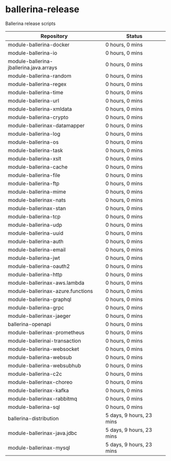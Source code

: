 # ballerina-release
Ballerina release scripts

<table class="tg">
<thead>
  <tr>
    <th class="tg-dbtv">Repository</th>
    <th class="tg-dbtv">Status</th>
  </tr>
</thead>
<tbody>
  <tr>
    <td class="tg-0pky">module-ballerina-docker</td>
    <td class="tg-2fdn">0 hours, 0 mins</td>
  </tr>
  <tr>
    <td class="tg-0pky">module-ballerina-io</td>
    <td class="tg-2fdn">0 hours, 0 mins</td>
  </tr>
  <tr>
    <td class="tg-0pky">module-ballerina-jballerina.java.arrays</td>
    <td class="tg-2fdn">0 hours, 0 mins</td>
  </tr>
  <tr>
    <td class="tg-0pky">module-ballerina-random</td>
    <td class="tg-2fdn">0 hours, 0 mins</td>
  </tr>
  <tr>
    <td class="tg-0pky">module-ballerina-regex</td>
    <td class="tg-2fdn">0 hours, 0 mins</td>
  </tr>
  <tr>
    <td class="tg-0pky">module-ballerina-time</td>
    <td class="tg-2fdn">0 hours, 0 mins</td>
  </tr>
  <tr>
    <td class="tg-0pky">module-ballerina-url</td>
    <td class="tg-2fdn">0 hours, 0 mins</td>
  </tr>
  <tr>
    <td class="tg-0pky">module-ballerina-xmldata</td>
    <td class="tg-2fdn">0 hours, 0 mins</td>
  </tr>
  <tr>
    <td class="tg-0pky">module-ballerina-crypto</td>
    <td class="tg-2fdn">0 hours, 0 mins</td>
  </tr>
  <tr>
    <td class="tg-0pky">module-ballerinax-datamapper</td>
    <td class="tg-2fdn">0 hours, 0 mins</td>
  </tr>
  <tr>
    <td class="tg-0pky">module-ballerina-log</td>
    <td class="tg-2fdn">0 hours, 0 mins</td>
  </tr>
  <tr>
    <td class="tg-0pky">module-ballerina-os</td>
    <td class="tg-2fdn">0 hours, 0 mins</td>
  </tr>
  <tr>
    <td class="tg-0pky">module-ballerina-task</td>
    <td class="tg-2fdn">0 hours, 0 mins</td>
  </tr>
  <tr>
    <td class="tg-0pky">module-ballerina-xslt</td>
    <td class="tg-2fdn">0 hours, 0 mins</td>
  </tr>
  <tr>
    <td class="tg-0pky">module-ballerina-cache</td>
    <td class="tg-2fdn">0 hours, 0 mins</td>
  </tr>
  <tr>
    <td class="tg-0pky">module-ballerina-file</td>
    <td class="tg-2fdn">0 hours, 0 mins</td>
  </tr>
  <tr>
    <td class="tg-0pky">module-ballerina-ftp</td>
    <td class="tg-2fdn">0 hours, 0 mins</td>
  </tr>
  <tr>
    <td class="tg-0pky">module-ballerina-mime</td>
    <td class="tg-2fdn">0 hours, 0 mins</td>
  </tr>
  <tr>
    <td class="tg-0pky">module-ballerinax-nats</td>
    <td class="tg-2fdn">0 hours, 0 mins</td>
  </tr>
  <tr>
    <td class="tg-0pky">module-ballerinax-stan</td>
    <td class="tg-2fdn">0 hours, 0 mins</td>
  </tr>
  <tr>
    <td class="tg-0pky">module-ballerina-tcp</td>
    <td class="tg-2fdn">0 hours, 0 mins</td>
  </tr>
  <tr>
    <td class="tg-0pky">module-ballerina-udp</td>
    <td class="tg-2fdn">0 hours, 0 mins</td>
  </tr>
  <tr>
    <td class="tg-0pky">module-ballerina-uuid</td>
    <td class="tg-2fdn">0 hours, 0 mins</td>
  </tr>
  <tr>
    <td class="tg-0pky">module-ballerina-auth</td>
    <td class="tg-2fdn">0 hours, 0 mins</td>
  </tr>
  <tr>
    <td class="tg-0pky">module-ballerina-email</td>
    <td class="tg-2fdn">0 hours, 0 mins</td>
  </tr>
  <tr>
    <td class="tg-0pky">module-ballerina-jwt</td>
    <td class="tg-2fdn">0 hours, 0 mins</td>
  </tr>
  <tr>
    <td class="tg-0pky">module-ballerina-oauth2</td>
    <td class="tg-2fdn">0 hours, 0 mins</td>
  </tr>
  <tr>
    <td class="tg-0pky">module-ballerina-http</td>
    <td class="tg-2fdn">0 hours, 0 mins</td>
  </tr>
  <tr>
    <td class="tg-0pky">module-ballerinax-aws.lambda</td>
    <td class="tg-2fdn">0 hours, 0 mins</td>
  </tr>
  <tr>
    <td class="tg-0pky">module-ballerinax-azure.functions</td>
    <td class="tg-2fdn">0 hours, 0 mins</td>
  </tr>
  <tr>
    <td class="tg-0pky">module-ballerina-graphql</td>
    <td class="tg-2fdn">0 hours, 0 mins</td>
  </tr>
  <tr>
    <td class="tg-0pky">module-ballerina-grpc</td>
    <td class="tg-2fdn">0 hours, 0 mins</td>
  </tr>
  <tr>
    <td class="tg-0pky">module-ballerinax-jaeger</td>
    <td class="tg-2fdn">0 hours, 0 mins</td>
  </tr>
  <tr>
    <td class="tg-0pky">ballerina-openapi</td>
    <td class="tg-2fdn">0 hours, 0 mins</td>
  </tr>
  <tr>
    <td class="tg-0pky">module-ballerinax-prometheus</td>
    <td class="tg-2fdn">0 hours, 0 mins</td>
  </tr>
  <tr>
    <td class="tg-0pky">module-ballerinai-transaction</td>
    <td class="tg-2fdn">0 hours, 0 mins</td>
  </tr>
  <tr>
    <td class="tg-0pky">module-ballerina-websocket</td>
    <td class="tg-2fdn">0 hours, 0 mins</td>
  </tr>
  <tr>
    <td class="tg-0pky">module-ballerina-websub</td>
    <td class="tg-2fdn">0 hours, 0 mins</td>
  </tr>
  <tr>
    <td class="tg-0pky">module-ballerina-websubhub</td>
    <td class="tg-2fdn">0 hours, 0 mins</td>
  </tr>
  <tr>
    <td class="tg-0pky">module-ballerina-c2c</td>
    <td class="tg-2fdn">0 hours, 0 mins</td>
  </tr>
  <tr>
    <td class="tg-0pky">module-ballerinax-choreo</td>
    <td class="tg-2fdn">0 hours, 0 mins</td>
  </tr>
  <tr>
    <td class="tg-0pky">module-ballerinax-kafka</td>
    <td class="tg-2fdn">0 hours, 0 mins</td>
  </tr>
  <tr>
    <td class="tg-0pky">module-ballerinax-rabbitmq</td>
    <td class="tg-2fdn">0 hours, 0 mins</td>
  </tr>
  <tr>
    <td class="tg-0pky">module-ballerina-sql</td>
    <td class="tg-2fdn">0 hours, 0 mins</td>
  </tr>
  <tr>
    <td class="tg-0pky">ballerina-distribution</td>
    <td class="tg-2fdn">5 days, 9 hours, 23 mins</td>
  </tr>
  <tr>
    <td class="tg-0pky">module-ballerinax-java.jdbc</td>
    <td class="tg-2fdn">5 days, 9 hours, 23 mins</td>
  </tr>
  <tr>
    <td class="tg-0pky">module-ballerinax-mysql</td>
    <td class="tg-2fdn">5 days, 9 hours, 23 mins</td>
  </tr>
</tbody>
</table>
